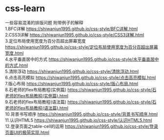 # css-learn
一些容易混淆的排版问题 附带例子的解释
<br>1.BFC详解 https://shiwanjun1995.github.io/css-style/BFC详解.html
<br>2.CSS3详解 https://shiwanjun1995.github.io/css-style/CSS3详解.html
<br>3.定位布局使用宽度为百分百超出屏幕宽度 https://shiwanjun1995.github.io/css-style/定位布局使用宽度为百分百超出屏幕宽度.html
<br>4.水平垂直居中的方式 https://shiwanjun1995.github.io/css-style/水平垂直居中的方式.html
<br>5.清除浮动 https://shiwanjun1995.github.io/css-style/清除浮动.html
<br>6.点击高亮模拟 https://shiwanjun1995.github.io/css-style/点击高亮模拟.html
<br>7.版心布局 https://shiwanjun1995.github.io/css-style/版心布局.html
<br>8.石老师的flex布局教程(实例篇) https://shiwanjun1995.github.io/css-style/石老师的flex布局教程(实例篇).html
<br>9.石老师的flex布局教程(语法篇) https://shiwanjun1995.github.io/css-style/石老师的flex布局教程(语法篇).html
<br>10.背景书写顺序 https://shiwanjun1995.github.io/css-style/背景书写顺序.html
<br>11.认识HTML5 https://shiwanjun1995.github.io/css-style/认识HTML5.html
<br>12.登录页面之table-cell的运用 https://shiwanjun1995.github.io/css-style/登录页面UI的极简实现.html
